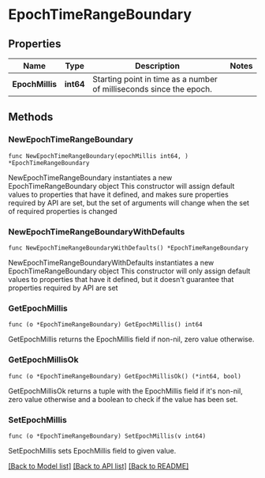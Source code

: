 # EpochTimeRangeBoundary

## Properties

Name | Type | Description | Notes
------------ | ------------- | ------------- | -------------
**EpochMillis** | **int64** | Starting point in time as a number of milliseconds since the epoch. | 

## Methods

### NewEpochTimeRangeBoundary

`func NewEpochTimeRangeBoundary(epochMillis int64, ) *EpochTimeRangeBoundary`

NewEpochTimeRangeBoundary instantiates a new EpochTimeRangeBoundary object
This constructor will assign default values to properties that have it defined,
and makes sure properties required by API are set, but the set of arguments
will change when the set of required properties is changed

### NewEpochTimeRangeBoundaryWithDefaults

`func NewEpochTimeRangeBoundaryWithDefaults() *EpochTimeRangeBoundary`

NewEpochTimeRangeBoundaryWithDefaults instantiates a new EpochTimeRangeBoundary object
This constructor will only assign default values to properties that have it defined,
but it doesn't guarantee that properties required by API are set

### GetEpochMillis

`func (o *EpochTimeRangeBoundary) GetEpochMillis() int64`

GetEpochMillis returns the EpochMillis field if non-nil, zero value otherwise.

### GetEpochMillisOk

`func (o *EpochTimeRangeBoundary) GetEpochMillisOk() (*int64, bool)`

GetEpochMillisOk returns a tuple with the EpochMillis field if it's non-nil, zero value otherwise
and a boolean to check if the value has been set.

### SetEpochMillis

`func (o *EpochTimeRangeBoundary) SetEpochMillis(v int64)`

SetEpochMillis sets EpochMillis field to given value.



[[Back to Model list]](../README.md#documentation-for-models) [[Back to API list]](../README.md#documentation-for-api-endpoints) [[Back to README]](../README.md)


